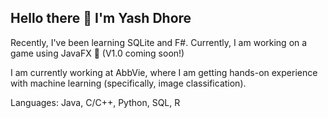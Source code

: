 ## Hello there 🤠 I'm Yash Dhore

Recently, I've been learning SQLite and F#.
Currently, I am working on a game using JavaFX 👀 (V1.0 coming soon!)

I am currently working at AbbVie, where I am getting hands-on experience with machine learning (specifically, image classification).

Languages: Java, C/C++, Python, SQL, R
